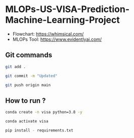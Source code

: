# MLOPs-US-VISA-Prediction-Machine-Learning-Project

- Flowchart: https://whimsical.com/
- MLOPs Tool: https://www.evidentlyai.com/

## Git commands

```bash 
git add .

git commit -m "Updated"

git push origin main
```


## How to run ?

```bash
conda create -n visa python=3.8 -y
```

```bash
conda activate visa
```

```bash
pip install - requirements.txt
```

